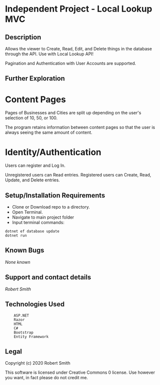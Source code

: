 # Independent Project - Local Lookup MVC

## Description
Allows the viewer to Create, Read, Edit, and Delete things in the database through the API.
Use with Local Lookup API!

Pagination and Authentication with User Accounts are supported.

## Further Exploration

# Content Pages

Pages of Businesses and Cities are split up depending on the user's selection of 10, 50, or 100.

The program retains information between content pages so that the user is always seeing the same amount of content.

# Identity/Authentication
Users can register and Log In.

Unregistered users can Read entries.
Registered users can Create, Read, Update, and Delete entries.


## Setup/Installation Requirements

* Clone or Download repo to a directory.
* Open Terminal.
* Navigate to main project folder
* Input terminal commands:

```
dotnet ef database update
dotnet run
```

## Known Bugs

_None known_

## Support and contact details

_Robert Smith_

## Technologies Used
```
    ASP.NET
    Razor
    HTML
    C#
    Bootstrap
    Entity Framework
```

## Legal
Copyright (c) 2020 Robert Smith

This software is licensed under Creative Commons 0 license. Use however you want, in fact please do not credit me.
